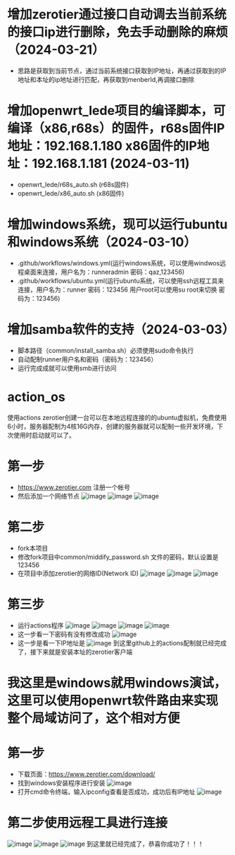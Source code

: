 # 增加zerotier通过接口自动调去当前系统的接口ip进行删除，免去手动删除的麻烦（2024-03-21）
- 思路是获取到当前节点，通过当前系统接口获取到IP地址，再通过获取到的IP地址和本址的ip地址进行匹配，再获取到menberId,再调接口删除
# 增加openwrt_lede项目的编译脚本，可编译（x86,r68s）的固件，r68s固件IP地址：192.168.1.180 x86固件的IP地址：192.168.1.181 (2024-03-11)
- openwrt_lede/r68s_auto.sh (r68s固件)
- openwrt_lede/x86_auto.sh (x86固件)
# 增加windows系统，现可以运行ubuntu和windows系统（2024-03-10）
- .github/workflows/windows.yml(运行windows系统，可以使用windwos远程桌面来连接，用户名为：runneradmin 密码：qaz,123456)
- .github/workflows/ubuntu.yml(运行ubuntu系统，可以使用ssh远程工具来连接，用户名为：runner 密码：123456 用户root可以使用su root来切换 密码为：123456)
# 增加samba软件的支持（2024-03-03）
- 脚本路径（common/install_samba.sh）必须使用sudo命令执行
- 自动配制runner用户名和密码（密码为：123456）
- 运行完成成就可以使用smb进行访问
  
# action_os
使用actions zerotier创建一台可以在本地远程连接的的ubuntu虚拟机，免费使用6小时，服务器配制为4核16G内存，创建的服务器就可以配制一些开发环境，下次使用时启动就可以了。
# 第一步
- https://www.zerotier.com 注册一个帐号
- 然后添加一个网络节点
  ![image](https://github.com/findnr/action_ubuntu_server/assets/3909023/99241914-6469-4a7c-a981-a1cfcf5621ef)
  ![image](https://github.com/findnr/action_ubuntu_server/assets/3909023/269d0f07-0987-4de6-b0bd-db0a6a57c4c4)
  ![image](https://github.com/findnr/action_ubuntu_server/assets/3909023/4b1951ec-b878-4b6e-9e70-7c0cdb79880c)
# 第二步
- fork本项目
- 修改fork项目中common/middify_password.sh 文件的密码，默认设置是123456
- 在项目中添加zerotier的网络ID(Network ID)
  ![image](https://github.com/findnr/action_ubuntu_server/assets/3909023/b9fb3850-9bab-4ead-a8e2-23645586cabb)
  ![image](https://github.com/findnr/action_ubuntu_server/assets/3909023/22bb8cf2-1591-4606-a06c-3afcf1c43404)
  ![image](https://github.com/findnr/action_ubuntu_server/assets/3909023/a31bed6f-431e-4dd2-a1fc-562138cccfcd)
# 第三步
- 运行actions程序
  ![image](https://github.com/findnr/action_ubuntu_server/assets/3909023/a30fa114-c2ee-4e1e-81f5-7ebd78397771)
  ![image](https://github.com/findnr/action_ubuntu_server/assets/3909023/7ad6cce3-c3c1-4397-aa4e-6f1635c5241f)
  ![image](https://github.com/findnr/action_ubuntu_server/assets/3909023/03abf92c-7027-4aa5-a0e6-617f1b5d608f)
  ![image](https://github.com/findnr/action_ubuntu_server/assets/3909023/1785b347-1428-4dec-b7b4-bb3ffa0ee699)
- 这一步看一下密码有没有修改成功
  ![image](https://github.com/findnr/action_ubuntu_server/assets/3909023/298c18c6-dbfc-40ae-9b98-f362e7f14c35)
- 这一步是看一下IP地址是
  ![image](https://github.com/findnr/action_ubuntu_server/assets/3909023/864367ec-2c72-4149-9142-ea7827d84cf0)
到这里github上的actions配制就已经完成了，接下来就是安装本址的zerotier客户端
# 我这里是windows就用windows演试，这里可以使用openwrt软件路由来实现整个局域访问了，这个相对方便
# 第一步
- 下载页面：https://www.zerotier.com/download/
- 找到windows安装程序进行安装
  ![image](https://github.com/findnr/action_ubuntu_server/assets/3909023/cd6e2c5d-8ec7-4acc-beea-d7cece269db6)
- 打开cmd命令终端，输入ipconfig查看是否成功，成功后有IP地址
  ![image](https://github.com/findnr/action_ubuntu_server/assets/3909023/dcba0eff-dcba-4bbb-b9fe-fa5fc941cf16)
# 第二步使用远程工具进行连接
  ![image](https://github.com/findnr/action_ubuntu_server/assets/3909023/e7d6c2f3-205e-4311-b106-3e48739195d5)
  ![image](https://github.com/findnr/action_ubuntu_server/assets/3909023/84fb8f16-a036-4fc4-8d54-dbe405150a11)
  ![image](https://github.com/findnr/action_ubuntu_server/assets/3909023/c720ae1e-ee8e-43af-83c5-e1870b945229)
到这里就已经完成了，恭喜你成功了！！！
















